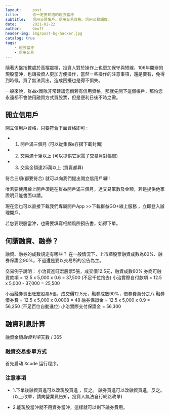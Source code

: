 ```yaml
---
layout:     post
title:      你一定要知道的現股當沖
subtitle:   信用交易帳戶。信用交易資格。信用交易額度。
date:       2021-02-22
author:     Geoff
header-img: img/post-bg-hacker.jpg
catalog: true
tags:
    - 現股當沖
    - 信用交易
---
```


隨著大盤指數處於高檔震檔，投資人對於操作上也更加保守與短線，106年開辦的現股當沖，也讓投資人更加方便操作，當然ㄧ些操作的注意事項，還是要有，免得到時候，買了無法賣出，造成困擾也是得不償失。

一般來說，群益x團隊非常建議您倘若有信用資格，那就先開下這個帳戶，那怕您永遠都不會使用融資方式買股票，但是便利日後不時之需。

## 開立信用戶 

開立信用戶資格，只要符合下面資格即可 :
- 1. 開戶滿三個月 (可以從集保e存摺下載封面)

- 2. 交易滿十筆以上 (可以提供它家電子交易月對帳單)

- 3. 交易金額達25萬以上 (買賣都算)

符合三項(都要符合) 就可以向我們提出開立信用戶囉!!

唯若要使用線上開戶須是在群益開戶滿三個月，達交易筆數及金額，若是提供他家證明只能書面申請。

現在您也可以直接下載我們專屬開戶App  >>下載群益GO+線上服務  ，立即登入辦理開戶。

若您要現股當沖，也需要填寫相關風險預告書，始得下單。

## 何謂融資、融券？

融資、融券的成數規定有哪些？
在一般情況下，上市櫃股票融資成數為60%、融券保證金90%，不過還是要以交易所的公告為主。

交易例子說明：
小治買進旺宏股票5張，成交價12.5元，融資成數60%
券商可融資款項 = 12.5 x 5,000 x 0.6 = 37,500 (不足千位捨去)
小治實際自付款項 = 12.5 x 5,000 - 37,000 = 25,500

小治融券賣出旺宏股票5張，成交價12.5元，融券成數90%，借券費萬分之八
融券借券費 = 12.5 x 5,000 x 0.0008 = 48
融券保證金 = 12.5 x 5,000 x 0.9 = 56,250 (不足百位自動進位)
小治實際支付保證金 = 56,300

## 融資利息計算

融資金額*融資利率*天數 / 365


### 融資交易掛單方式

首先启动 Xcode 运行程序。

### 注意事項

- 1.下單後融資買進可以改現股買進 ，反之。
               融券買進可以改融資買進，反之。
   (以上改單，請向營業員告知，投資人無法自行網路改單)
   

- 2.能現股當沖就不用資券當沖，這樣就可以剩下融券費用。  
